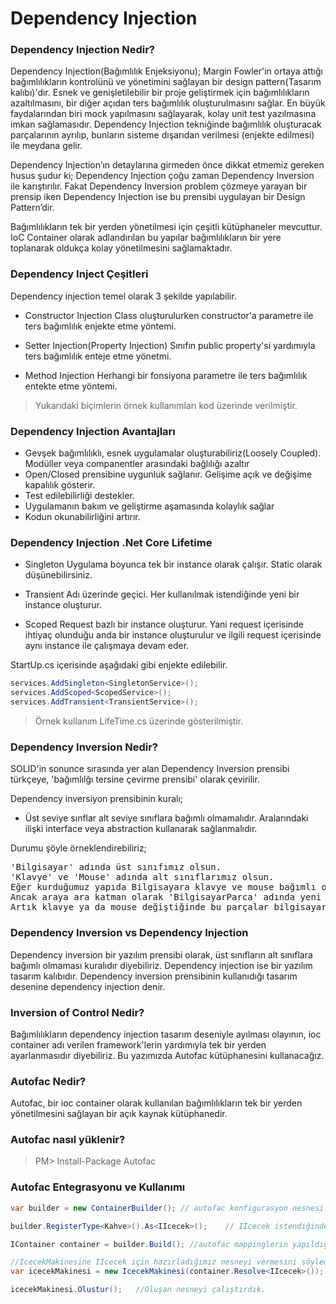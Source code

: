 # Dependency Injection

### Dependency Injection Nedir?

Dependency Injection(Bağımlılık Enjeksiyonu); Margin Fowler'in ortaya attığı bağımlılıkların kontrolünü ve yönetimini sağlayan bir design pattern(Tasarım kalıbı)'dır. Esnek ve genişletilebilir bir proje geliştirmek için bağımlılıkların azaltılmasını, bir diğer açıdan ters bağımlılık oluşturulmasını sağlar. En büyük faydalarından biri mock yapılmasını sağlayarak, kolay unit test yazılmasına imkan sağlamasıdır. Dependency Injection tekniğinde bağımlılık oluşturacak parçalarının ayrılıp, bunların sisteme dışarıdan verilmesi (enjekte edilmesi) ile meydana gelir.

Dependency Injection’ın detaylarına girmeden önce dikkat etmemiz gereken husus şudur ki; Dependency Injection çoğu zaman Dependency Inversion ile karıştırılır. Fakat Dependency Inversion problem çözmeye yarayan bir prensip iken Dependency Injection ise bu prensibi uygulayan bir Design Pattern’dir.

Bağımlılıkların tek bir yerden yönetilmesi için çeşitli kütüphaneler mevcuttur. IoC Container olarak adlandırılan bu yapılar bağımlılıkların bir yere toplanarak oldukça kolay yönetilmesini sağlamaktadır.


### Dependency Inject Çeşitleri

Dependency injection temel olarak 3 şekilde yapılabilir.

- Constructor Injection
Class oluşturulurken constructor'a parametre ile ters bağımlılık enjekte etme yöntemi.

- Setter Injection(Property Injection)
Sınıfın public property'si yardımıyla ters bağımlılık enteje etme yönetmi.

- Method Injection
Herhangi bir fonsiyona parametre ile ters bağımlılık entekte etme yöntemi.

> Yukarıdaki biçimlerin örnek kullanımları kod üzerinde verilmiştir.

### Dependency Injection Avantajları

- Gevşek bağımlılıklı, esnek uygulamalar oluşturabiliriz(Loosely Coupled). Modüller veya companentler arasındaki bağlılığı azaltır
- Open/Closed prensibine uygunluk sağlanır. Gelişime açık ve değişime kapalılık gösterir.
- Test edilebilirliği destekler.
- Uygulamanın bakım ve geliştirme aşamasında kolaylık sağlar
- Kodun okunabilirliğini artırır.


### Dependency Injection .Net Core Lifetime

- Singleton 
Uygulama boyunca tek bir instance olarak çalışır. Static olarak düşünebilirsiniz.

- Transient
Adı üzerinde geçici. Her kullanılmak istendiğinde yeni bir instance oluşturur.

- Scoped
Request bazlı bir instance oluşturur. Yani request içerisinde ihtiyaç olunduğu anda bir instance oluşturulur ve ilgili request içerisinde aynı instance ile çalışmaya devam eder.

StartUp.cs içerisinde aşağıdaki gibi enjekte edilebilir.
```csharp
services.AddSingleton<SingletonService>();
services.AddScoped<ScopedService>();
services.AddTransient<TransientService>();
```

> Örnek kullanım LifeTime.cs üzerinde gösterilmiştir.

### Dependency Inversion Nedir?
SOLID'in sonunce sırasında yer alan Dependency Inversion prensibi türkçeye, 'bağımlılğı tersine çevirme prensibi' olarak çevirilir. 

Dependency inversiyon prensibinin kuralı;
- Üst seviye sınflar alt seviye sınıflara bağımlı olmamalıdır. Aralarındaki ilişki interface veya abstraction kullanarak sağlanmalıdır.

Durumu şöyle örneklendirebiliriz; 
<pre>
'Bilgisayar' adında üst sınıfımız olsun.
'Klavye' ve 'Mouse' adında alt sınıflarımız olsun.
Eğer kurduğumuz yapıda Bilgisayara klavye ve mouse bağımlı olarak eklenirse, mouse veya klavye değiştiğinde Bilgisayar sınıfında da değişiklik yapmamız gerekecek.
Ancak araya ara katman olarak 'BilgisayarParca' adında yeni bir interface yada abstract yapı eklenirse bağımlılık giderilecektir.
Artık klavye ya da mouse değiştiğinde bu parçalar bilgisayara bağımlı olacaktır.
</pre>

### Dependency Inversion vs Dependency Injection
Dependency inversion bir yazılım prensibi olarak, üst sınıfların alt sınıflara bağımlı olmaması kuralıdır diyebiliriz.
Dependency injection ise bir yazılım tasarım kalıbıdır. Dependency inversion prensibinin kullanıdığı tasarım desenine dependency injection denir.

### Inversion of Control Nedir?
Bağımlılıkların dependency injection tasarım deseniyle ayılması olayının, ioc container adı verilen framework'lerin yardımıyla tek bir yerden ayarlanmasıdır diyebiliriz. Bu yazımızda Autofac kütüphanesini kullanacağız.

### Autofac Nedir?
Autofac, bir ioc container olarak kullanılan bağımlılıkların tek bir yerden yönetilmesini sağlayan bir açık kaynak kütüphanedir.

### Autofac nasıl yüklenir?

> PM> Install-Package Autofac

### Autofac Entegrasyonu ve Kullanımı

```csharp
var builder = new ContainerBuilder(); // autofac konfigurasyon nesnesi tanımladık.

builder.RegisterType<Kahve>().As<IIcecek>();	// IIcecek istendiğinde Kahve verilmesini tembihledik.

IContainer container = builder.Build();	//autofac mappinglerin yapıldığı container nesnemizi hazırladık.

//IcecekMakinesine IIcecek için hazırladığımız nesneyi vermesini söyledik.
var icecekMakinesi = new IcecekMakinesi(container.Resolve<IIcecek>());	

icecekMakinesi.Olustur();	//Oluşan nesneyi çalıştırdık.
```
